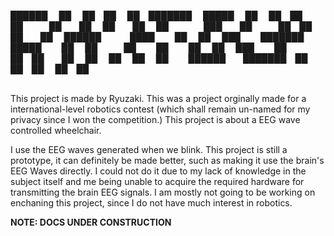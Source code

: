 ██████  ██    ██ ██    ██ ███████  █████  ██   ██ ██ 
██   ██  ██  ██  ██    ██    ███  ██   ██ ██  ██  ██ 
██████    ████   ██    ██   ███   ███████ █████   ██ 
██   ██    ██    ██    ██  ███    ██   ██ ██  ██  ██ 
██   ██    ██     ██████  ███████ ██   ██ ██   ██ ██ 
                                                     
                                                     
                                                

This project is made by Ryuzaki.
This was a project orginally made for a international-level robotics contest (which shall remain un-named for my privacy since I won the competition.) 
This project is about a EEG wave controlled wheelchair.

I use the EEG waves generated when we blink. This project is still a prototype, it can definitely be made better, such as making it use the brain's EEG Waves directly. I could not do it due to my lack of knowledge in the subject itself and me being unable to acquire the required hardware for transmitting the brain EEG signals.
I am mostly not going to be working on enchaning this project, since I do not have much interest in robotics.





**NOTE: DOCS UNDER CONSTRUCTION**
